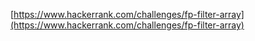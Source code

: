 [https://www.hackerrank.com/challenges/fp-filter-array](https://www.hackerrank.com/challenges/fp-filter-array)
